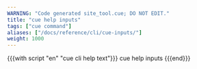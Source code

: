 ```yaml
---
WARNING: "Code generated site_tool.cue; DO NOT EDIT."
title: "cue help inputs"
tags: ["cue command"]
aliases: ["/docs/reference/cli/cue-inputs/"]
weight: 1000
---
```


{{{with script "en" "cue cli help text"}}}
cue help inputs
{{{end}}}
